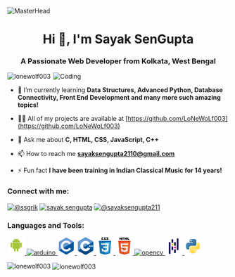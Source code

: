 ![MasterHead](https://i.pinimg.com/originals/c5/9a/d2/c59ad2bd4ad2fbacd04017debc679ddb.gif)

<h1 align="center">Hi 👋, I'm Sayak SenGupta</h1>
<h3 align="center">A Passionate Web Developer from Kolkata, West Bengal</h3>
<img align="right" alt="Coding" width="400" src="https://i.pinimg.com/originals/6e/a8/c6/6ea8c68dfa924bc2e6a9abe3e473087a.gif">
<p align="left"> <img src="https://komarev.com/ghpvc/?username=lonewolf003&label=Profile%20views&color=0e75b6&style=flat" alt="lonewolf003" /> </p>

- 🌱 I’m currently learning **Data Structures, Advanced Python, Database Connectivity, Front End Development and many more such amazing topics!**

- 👨‍💻 All of my projects are available at [https://github.com/LoNeWoLf003](https://github.com/LoNeWoLf003)

- 💬 Ask me about **C, HTML, CSS, JavaScript, C++**

- 📫 How to reach me **sayaksengupta2110@gmail.com**

- ⚡ Fun fact **I have been training in Indian Classical Music for 14 years!**

<h3 align="left">Connect with me:</h3>
<p align="left">
<a href="https://codepen.io/@ssgrik" target="blank"><img align="center" src="https://raw.githubusercontent.com/rahuldkjain/github-profile-readme-generator/master/src/images/icons/Social/codepen.svg" alt="@ssgrik" height="30" width="40" /></a>
<a href="https://linkedin.com/in/sayak sengupta" target="blank"><img align="center" src="https://raw.githubusercontent.com/rahuldkjain/github-profile-readme-generator/master/src/images/icons/Social/linked-in-alt.svg" alt="sayak sengupta" height="30" width="40" /></a>
<a href="https://www.hackerrank.com/sayaksengupta211" target="blank"><img align="center" src="https://raw.githubusercontent.com/rahuldkjain/github-profile-readme-generator/master/src/images/icons/Social/hackerrank.svg" alt="@sayaksengupta211" height="30" width="40" /></a>
</p>

<h3 align="left">Languages and Tools:</h3>
<p align="left"> <a href="https://developer.android.com" target="_blank" rel="noreferrer"> <img src="https://raw.githubusercontent.com/devicons/devicon/master/icons/android/android-original-wordmark.svg" alt="android" width="40" height="40"/> </a> <a href="https://www.arduino.cc/" target="_blank" rel="noreferrer"> <img src="https://cdn.worldvectorlogo.com/logos/arduino-1.svg" alt="arduino" width="40" height="40"/> </a> <a href="https://www.cprogramming.com/" target="_blank" rel="noreferrer"> <img src="https://raw.githubusercontent.com/devicons/devicon/master/icons/c/c-original.svg" alt="c" width="40" height="40"/> </a> <a href="https://www.w3schools.com/cpp/" target="_blank" rel="noreferrer"> <img src="https://raw.githubusercontent.com/devicons/devicon/master/icons/cplusplus/cplusplus-original.svg" alt="cplusplus" width="40" height="40"/> </a> <a href="https://www.w3schools.com/css/" target="_blank" rel="noreferrer"> <img src="https://raw.githubusercontent.com/devicons/devicon/master/icons/css3/css3-original-wordmark.svg" alt="css3" width="40" height="40"/> </a> <a href="https://www.w3.org/html/" target="_blank" rel="noreferrer"> <img src="https://raw.githubusercontent.com/devicons/devicon/master/icons/html5/html5-original-wordmark.svg" alt="html5" width="40" height="40"/> </a> <a href="https://opencv.org/" target="_blank" rel="noreferrer"> <img src="https://www.vectorlogo.zone/logos/opencv/opencv-icon.svg" alt="opencv" width="40" height="40"/> </a> <a href="https://pandas.pydata.org/" target="_blank" rel="noreferrer"> <img src="https://raw.githubusercontent.com/devicons/devicon/2ae2a900d2f041da66e950e4d48052658d850630/icons/pandas/pandas-original.svg" alt="pandas" width="40" height="40"/> </a> <a href="https://www.python.org" target="_blank" rel="noreferrer"> <img src="https://raw.githubusercontent.com/devicons/devicon/master/icons/python/python-original.svg" alt="python" width="40" height="40"/> </a> </p>

<p><img align="left" src="https://github-readme-stats.vercel.app/api/top-langs?username=lonewolf003&show_icons=true&locale=en&layout=compact" alt="lonewolf003" /></p>

<p>&nbsp;<img align="center" src="https://github-readme-stats.vercel.app/api?username=lonewolf003&show_icons=true&locale=en" alt="lonewolf003" /></p>
